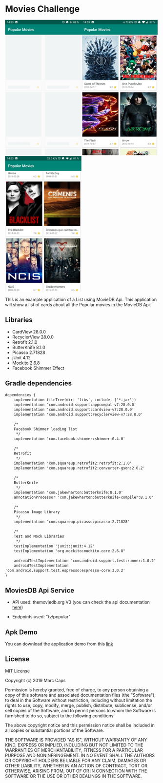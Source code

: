 # Movies Challenge
<img src="screenshots/shimmer_loader.jpg" width="250" alt="Loader"/><img src="screenshots/list_init.jpg" width="250" alt="List init"/><img src="screenshots/more_movies_list.jpg" width="250" alt="More Movies"/>

This is an example application of a List using MovieDB Api. This application will show a list of cards about all the Popular movies in the MovieDB Api.

## Libraries

* CardView 28.0.0
* RecyclerView 28.0.0
* Retrofit 2.1.0
* ButterKnife 8.1.0
* Picasso 2.71828
* jUnit 4.12
* Mockito 2.6.8
* Facebook Shimmer Effect

## Gradle dependencies
```
dependencies {
    implementation fileTree(dir: 'libs', include: ['*.jar'])
    implementation 'com.android.support:appcompat-v7:28.0.0'
    implementation 'com.android.support:cardview-v7:28.0.0'
    implementation 'com.android.support:recyclerview-v7:28.0.0'

    /*
    Facebook Shimmer loading list
     */
    implementation 'com.facebook.shimmer:shimmer:0.4.0'

    /*
    Retrofit
     */
    implementation 'com.squareup.retrofit2:retrofit:2.1.0'
    implementation 'com.squareup.retrofit2:converter-gson:2.0.2'

    /*
    ButterKnife
     */
    implementation 'com.jakewharton:butterknife:8.1.0'
    annotationProcessor 'com.jakewharton:butterknife-compiler:8.1.0'

    /*
    Picasso Image Library
     */
    implementation 'com.squareup.picasso:picasso:2.71828'

    /*
    Test and Mock Libraries
     */
    testImplementation 'junit:junit:4.12'
    testImplementation "org.mockito:mockito-core:2.6.8"

    androidTestImplementation 'com.android.support.test:runner:1.0.2'
    androidTestImplementation 'com.android.support.test.espresso:espresso-core:3.0.2'
}
```

## MoviesDB Api Service

* API used: themoviedb.org V3 (you can check the api documentation [here](https://developers.themoviedb.org/3/getting-started/introduction))

* Endpoints used: "tv/popular"

## Apk Demo

You can download the application demo from this [link](https://play.google.com/)

## License

MIT License

Copyright (c) 2019 Marc Caps

Permission is hereby granted, free of charge, to any person obtaining a copy
of this software and associated documentation files (the "Software"), to deal
in the Software without restriction, including without limitation the rights
to use, copy, modify, merge, publish, distribute, sublicense, and/or sell
copies of the Software, and to permit persons to whom the Software is
furnished to do so, subject to the following conditions:

The above copyright notice and this permission notice shall be included in all
copies or substantial portions of the Software.

THE SOFTWARE IS PROVIDED "AS IS", WITHOUT WARRANTY OF ANY KIND, EXPRESS OR
IMPLIED, INCLUDING BUT NOT LIMITED TO THE WARRANTIES OF MERCHANTABILITY,
FITNESS FOR A PARTICULAR PURPOSE AND NONINFRINGEMENT. IN NO EVENT SHALL THE
AUTHORS OR COPYRIGHT HOLDERS BE LIABLE FOR ANY CLAIM, DAMAGES OR OTHER
LIABILITY, WHETHER IN AN ACTION OF CONTRACT, TORT OR OTHERWISE, ARISING FROM,
OUT OF OR IN CONNECTION WITH THE SOFTWARE OR THE USE OR OTHER DEALINGS IN THE
SOFTWARE.
